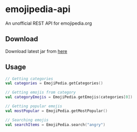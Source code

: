 # emojipedia-api
An unofficial REST API for emojipedia.org

## Download

Download latest jar from [here](releases)

## Usage

```kotlin
// Getting categories
val categories = EmojiPedia.getCategories()

// Getting emojis from category
val categoryEmojis = EmojiPedia.getEmojis(categories[0])

// Getting popular emojis
val mostPopular = EmojiPedia.getMostPopular()

// Searching emojis
val searchItems = EmojiPedia.search("angry")
```

